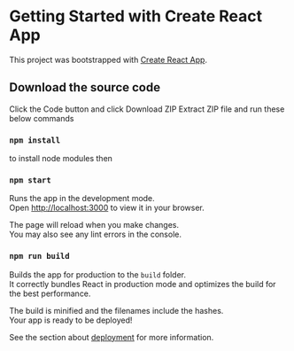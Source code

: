 # Getting Started with Create React App

This project was bootstrapped with [Create React App](https://github.com/facebook/create-react-app).
## Download the source code
Click the Code button and click Download ZIP
Extract ZIP file
and run these below commands

### `npm install`
to install node modules then 

### `npm start`

Runs the app in the development mode.\
Open [http://localhost:3000](http://localhost:3000) to view it in your browser.

The page will reload when you make changes.\
You may also see any lint errors in the console.

### `npm run build`

Builds the app for production to the `build` folder.\
It correctly bundles React in production mode and optimizes the build for the best performance.

The build is minified and the filenames include the hashes.\
Your app is ready to be deployed!

See the section about [deployment](https://facebook.github.io/create-react-app/docs/deployment) for more information.


